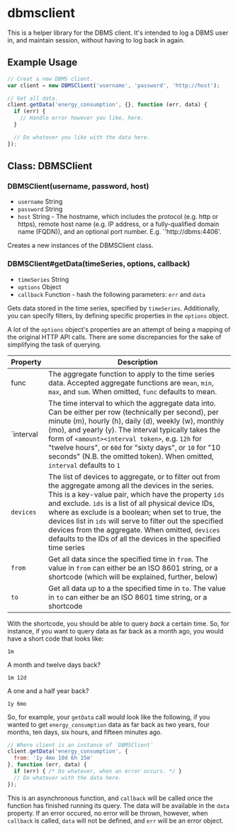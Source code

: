 # dbmsclient

This is a helper library for the DBMS client. It's intended to log a DBMS user in, and maintain session, without having to log back in again.

## Example Usage

```javascript
// Creat a new DBMS client.
var client = new DBMSClient('username', 'password', 'http://host');

// Get all data.
client.getData('energy_consumption', {}, function (err, data) {
  if (err) {
    // Handle error however you like, here.
  }

  // Do whatever you like with the data here.
});
```

## Class: DBMSClient

### DBMSClient(username, password, host)

- `username` String
- `password` String
- `host` String - The hostname, which includes the protocol (e.g. http or https), remote host name (e.g. IP address, or a fully-qualified domain name (FQDN)), and an optional port number. E.g. `'http://dbms:4406'.

Creates a new instances of the DBMSClient class.

### DBMSClient#getData(timeSeries, options, callback)

- `timeSeries` String
- `options` Object
- `callback` Function - hash the following parameters: `err` and `data`

Gets data stored in the time series, specified by `timeSeries`. Additionally, you can specify filters, by defining specific properties in the `options` object.

A lot of the `options` object's properties are an attempt of being a mapping of the original HTTP API calls. There are some discrepancies for the sake of simplifying the task of querying.

| Property | Description |
| --- | --- |
| func | The aggregate function to apply to the time series data. Accepted aggregate functions are `mean`, `min`, `max`, and `sum`. When omitted, `func` defaults to mean. |
| `interval | The time interval to which the aggregate data into. Can be either per row (technically per second), per minute (m), hourly (h), daily (d), weekly (w), monthly (mo), and yearly (y). The interval typically takes the form of `<amount><interval token>`, e.g. `12h` for "twelve hours", or `60d` for "sixty days", or `10` for "10 seconds" (N.B. the omitted token). When omitted, `interval` defaults to `1` |
| `devices` | The list of devices to aggregate, or to filter out from the aggregate among all the devices in the series. This is a key-value pair, which have the property `ids` and exclude. `ids` is a list of all physical device IDs, where as exclude is a boolean; when set to true, the devices list in `ids` will serve to filter out the specified devices from the aggregate. When omitted, `devices` defaults to the IDs of all the devices in the specified time series |
| `from` | Get all data since the specified time in `from`. The value in `from` can either be an ISO 8601 string, or a shortcode (which will be explained, further, below) |
| `to` | Get all data up to a the specified time in `to`. The value in `to` can either be an ISO 8601 time string, or a shortcode |

With the shortcode, you should be able to query *back* a certain time. So, for instance, if you want to query data as far back as a month ago, you would have a short code that looks like:

```
1m
```

A month and twelve days back?

```
1m 12d
```

A one and a half year back?

```
1y 6mo
```

So, for example, your `getData` call would look like the following, if you wanted to get `energy_consumption` data as far back as two years, four months, ten days, six hours, and fifteen minutes ago.

```javascript
// Where client is an instance of `DBMSClient`
client.getData('energy_consumption', {
  from: '1y 4mo 10d 6h 15m'
}, function (err, data) {
  if (err) { /* Do whatever, when an error occurs. */ }
  // Do whatever with the data here.
});
```

This is an asynchronous function, and `callback` will be called once the function has finished running its query. The data will be available in the `data` property. If an error occured, no error will be thrown, however, when `callback` is called, `data` will not be defined, and `err` will be an error object.